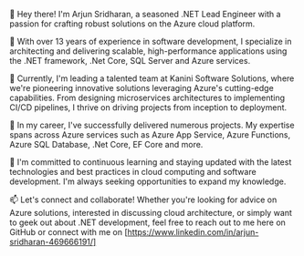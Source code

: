 👋 Hey there! I'm Arjun Sridharan, a seasoned .NET Lead Engineer with a passion for crafting robust solutions on the Azure cloud platform.

🚀 With over 13 years of experience in software development, I specialize in architecting and delivering scalable, high-performance applications using the 
   .NET framework, .Net Core, SQL Server and Azure services.

🔭 Currently, I'm leading a talented team at Kanini Software Solutions, where we're pioneering innovative solutions leveraging Azure's cutting-edge capabilities. 
    From designing microservices architectures to implementing CI/CD pipelines, I thrive on driving projects from inception to deployment.

💼 In my career, I've successfully delivered numerous projects. My expertise spans across Azure services such as Azure App Service, Azure Functions, Azure SQL Database, 
   .Net Core, EF Core and more.

🌱 I'm committed to continuous learning and staying updated with the latest technologies and best practices in cloud computing and software development. I'm always seeking 
    opportunities to expand my knowledge.

📫 Let's connect and collaborate! Whether you're looking for advice on Azure solutions, interested in discussing cloud architecture, or simply want to geek out about .NET 
    development, feel free to reach out to me here on GitHub or connect with me on [https://www.linkedin.com/in/arjun-sridharan-469666191/]


